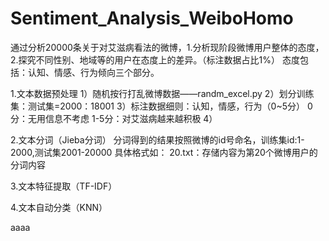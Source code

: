 # Sentiment_Analysis_WeiboHomo
通过分析20000条关于对艾滋病看法的微博，1.分析现阶段微博用户整体的态度，2.探究不同性别、地域等的用户在态度上的差异。（标注数据占比1%）
态度包括：认知、情感、行为倾向三个部分。

1.文本数据预处理
    1）随机按行打乱微博数据——randm_excel.py
    2）划分训练集：测试集=2000：18001
    3）标注数据细则：认知，情感，行为（0~5分）
        0分：无用信息不考虑
        1-5分：对艾滋病越来越积极
    4）



2.文本分词（Jieba分词）
    分词得到的结果按照微博的id号命名，训练集id:1-2000,测试集2001-20000
    具体格式如：
        20.txt：存储内容为第20个微博用户的分词内容


3.文本特征提取（TF-IDF）

4.文本自动分类（KNN）

aaaa
